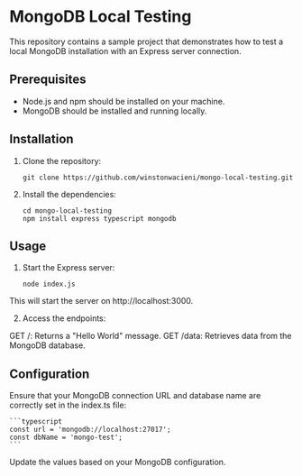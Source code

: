 # MongoDB Local Testing

This repository contains a sample project that demonstrates how to test a local MongoDB installation with an Express server connection.

## Prerequisites

- Node.js and npm should be installed on your machine.
- MongoDB should be installed and running locally.

## Installation

1. Clone the repository:

   ```shell
   git clone https://github.com/winstonwacieni/mongo-local-testing.git

2. Install the dependencies:

    ```shell
    cd mongo-local-testing
    npm install express typescript mongodb

## Usage
1. Start the Express server:

    ```shell
    node index.js
    ```
This will start the server on http://localhost:3000.

2. Access the endpoints:

GET /: Returns a "Hello World" message.
GET /data: Retrieves data from the MongoDB database.

## Configuration
Ensure that your MongoDB connection URL and database name are correctly set in the index.ts file:

    ```typescript
    const url = 'mongodb://localhost:27017';
    const dbName = 'mongo-test';
    ```
Update the values based on your MongoDB configuration.